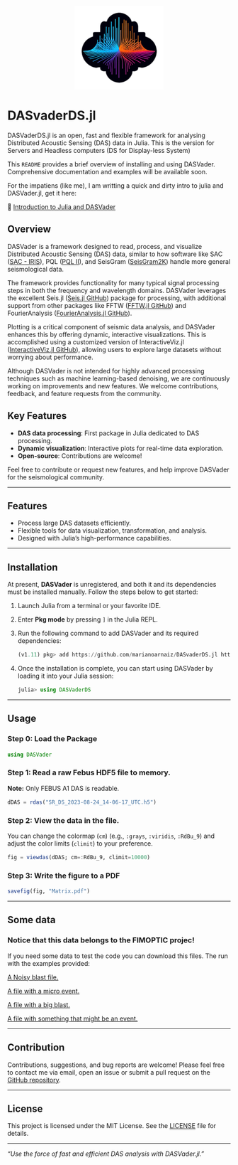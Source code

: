 

<p align="center">
  <img src="https://raw.githubusercontent.com/marianoarnaiz/DASvader.jl/main/Documents/Logo.png" alt="DASVader Logo" width="200" />
</p>

# DASvaderDS.jl

DASVaderDS.jl is an open, fast and flexible framework for analysing Distributed Acoustic Sensing (DAS) data in Julia. This is the version for Servers and Headless computers (DS for Display-less System)


This `README` provides a brief overview of installing and using DASVader. Comprehensive documentation and examples will be available soon.

For the impatiens (like me), I am writting a quick and dirty intro to julia and DASVader.jl, get it here:

📄 [Introduction to Julia and DASVader](https://github.com/marianoarnaiz/DASVader.jl/blob/main/Documents/Intro_to_julia_%26_DASVader_V0.0.pdf)


## Overview

DASVader is a framework designed to read, process, and visualize Distributed Acoustic Sensing (DAS) data, similar to how software like SAC ([SAC - IRIS](https://ds.iris.edu/ds/nodes/dmc/software/downloads/sac/)), PQL ([PQL II](https://epic.earthscope.org/content/pql-ii-program-viewing-data)), and SeisGram ([SeisGram2K](http://alomax.free.fr/seisgram/SeisGram2K.html)) handle more general seismological data.

The framework provides functionality for many typical signal processing steps in both the frequency and wavelength domains. DASVader leverages the excellent Seis.jl ([Seis.jl GitHub](https://github.com/anowacki/Seis.jl)) package for processing, with additional support from other packages like FFTW ([FFTW.jl GitHub](https://github.com/JuliaMath/FFTW.jl)) and FourierAnalysis ([FourierAnalysis.jl GitHub](https://github.com/Marco-Congedo/FourierAnalysis.jl)).

Plotting is a critical component of seismic data analysis, and DASVader enhances this by offering dynamic, interactive visualizations. This is accomplished using a customized version of InteractiveViz.jl ([InteractiveViz.jl GitHub](https://github.com/org-arl/InteractiveViz.jl)), allowing users to explore large datasets without worrying about performance.

Although DASVader is not intended for highly advanced processing techniques such as machine learning-based denoising, we are continuously working on improvements and new features. We welcome contributions, feedback, and feature requests from the community.

## Key Features

- **DAS data processing**: First package in Julia dedicated to DAS processing.
- **Dynamic visualization**: Interactive plots for real-time data exploration.
- **Open-source**: Contributions are welcome!

Feel free to contribute or request new features, and help improve DASVader for the seismological community.


---

## Features
- Process large DAS datasets efficiently.
- Flexible tools for data visualization, transformation, and analysis.
- Designed with Julia’s high-performance capabilities.

---

## Installation

At present, **DASVader** is unregistered, and both it and its dependencies must be installed manually. Follow the steps below to get started:

1. Launch Julia from a terminal or your favorite IDE.
2. Enter **Pkg mode** by pressing `]` in the Julia REPL.
3. Run the following command to add DASVader and its required dependencies:

   ```julia
   (v1.11) pkg> add https://github.com/marianoarnaiz/DASvaderDS.jl https://github.com/anowacki/Geodesics.jl https://github.com/anowacki/Seis.jl
   ```

4. Once the installation is complete, you can start using DASVader by loading it into your Julia session:

   ```julia
   julia> using DASVaderDS
   ```

---
## Usage

### Step 0: Load the Package
```julia
using DASVader
```

### Step 1: Read a raw Febus HDF5 file to memory. 
**Note:** Only FEBUS A1 DAS is readable.
```julia
dDAS = rdas("SR_DS_2023-08-24_14-06-17_UTC.h5")
```

### Step 2: View the data in the file. 
You can change the colormap (`cm`) (e.g., `:grays`, `:viridis`, `:RdBu_9`) and adjust the color limits (`climit`) to your preference.
```julia
fig = viewdas(dDAS; cm=:RdBu_9, climit=10000)
```

### Step 3: Write the figure to a PDF
```julia
savefig(fig, "Matrix.pdf")
```
---
## Some data

### Notice that this data belongs to the FIMOPTIC projec!

If you need some data to test the code you can download this files. The run with the examples provided:

[A Noisy blast file.](https://www.dropbox.com/scl/fi/c6ui9cxcb1gxawm0qqkcp/SR_DS_2023-08-24_14-06-17_UTC_Noisy_Blast.h5?rlkey=e3yn1likn3mkrhesyx85pcpw8&st=6zh6w1i0&dl=0)

[A file with a micro event.](https://www.dropbox.com/scl/fi/xxrd8rlw8kwthmfgwamwx/SR_DS_2023-10-30_12-01-40_UTC_Microevent.h5?rlkey=3zjvn706s46grco4gzhzrqmu5&st=0di6y3x8&dl=0)

[A file with a big blast.](https://www.dropbox.com/scl/fi/abcb1zphevctfkzetn7ql/SR_DS_2024-10-22_14-08-02_UTC_Big_Blast.h5?rlkey=mi9mvj3ynzptgxj3e1khkre8l&st=46eo4s9h&dl=0)

[A file with something that might be an event.](https://www.dropbox.com/scl/fi/n5czzuez7lq2yt3j2s5k5/SR_DS_2024-10-22_21-27-02_UTC_Hidden_Event.h5?rlkey=fsb9tq7wuxgbek5av3uc8rpzd&st=ncrqbwhx&dl=0)

---

## Contribution

Contributions, suggestions, and bug reports are welcome! Please feel free to contact me via email, open an issue or submit a pull request on the [GitHub repository](https://github.com/marianoarnaiz/DASvader.jl).

---

## License

This project is licensed under the MIT License. See the [LICENSE](https://github.com/marianoarnaiz/DASvader.jl/blob/main/LICENSE) file for details.

---

*“Use the force of fast and efficient DAS analysis with DASVader.jl.”*
